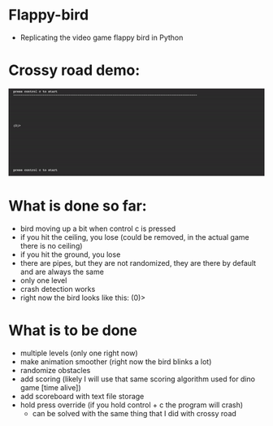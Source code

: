 # Flappy-bird
- Replicating the video game flappy bird in Python
# Crossy road demo:
![](flappy_bird_demo_v0.0.4.gif)
# What is done so far:
- bird moving up a bit when control c is pressed
- if you hit the ceiling, you lose (could be removed, in the actual game there is no ceiling)
- if you hit the ground, you lose
- there are pipes, but they are not randomized, they are there by default and are always the same
- only one level
- crash detection works
- right now the bird looks like this: (0)>
# What is to be done
- multiple levels (only one right now)
- make animation smoother (right now the bird blinks a lot)
- randomize obstacles
- add scoring (likely I will use that same scoring algorithm used for dino game [time alive])
- add scoreboard with text file storage
- hold press override (if you hold control + c the program will crash)
  - can be solved with the same thing that I did with crossy road

